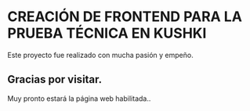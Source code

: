 # CREACIÓN DE FRONTEND PARA LA PRUEBA TÉCNICA EN KUSHKI

Este proyecto fue realizado con mucha pasión y empeño.

## Gracias por visitar.

Muy pronto estará la página web habilitada..
